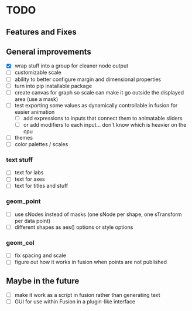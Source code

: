 # TODO

## Features and Fixes

## General improvements

- [X] wrap stuff into a group for cleaner node output
- [ ] customizable scale
- [ ] ability to better configure margin and dimensional properties
- [ ] turn into pip installable package
- [ ] create canvas for graph so scale can make it go outside the displayed area (use a mask)
- [ ] test exporting some values as dynamically controllable in fusion for easier animation
  - [ ] add expressions to inputs that connect them to animatable sliders
  - [ ] or add modifiers to each input... don't know which is heavier on the cpu
- [ ] themes
- [ ] color palettes / scales

### text stuff

- [ ] text for labs
- [ ] text for axes
- [ ] text for titles and stuff

### geom_point

- [ ] use sNodes instead of masks (one sNode per shape, one sTransform per data point)
- [ ] different shapes as aes() options or style options

### geom_col

- [ ] fix spacing and scale
- [ ] figure out how it works in fusion when points are not published

## Maybe in the future

- [ ] make it work as a script in fusion rather than generating text
- [ ] GUI for use within Fusion in a plugin-like interface
